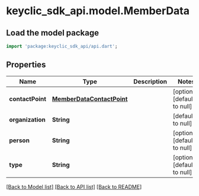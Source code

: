 # keyclic_sdk_api.model.MemberData

## Load the model package
```dart
import 'package:keyclic_sdk_api/api.dart';
```

## Properties
Name | Type | Description | Notes
------------ | ------------- | ------------- | -------------
**contactPoint** | [**MemberDataContactPoint**](MemberDataContactPoint.md) |  | [optional] [default to null]
**organization** | **String** |  | [default to null]
**person** | **String** |  | [optional] [default to null]
**type** | **String** |  | [optional] [default to null]

[[Back to Model list]](../README.md#documentation-for-models) [[Back to API list]](../README.md#documentation-for-api-endpoints) [[Back to README]](../README.md)



